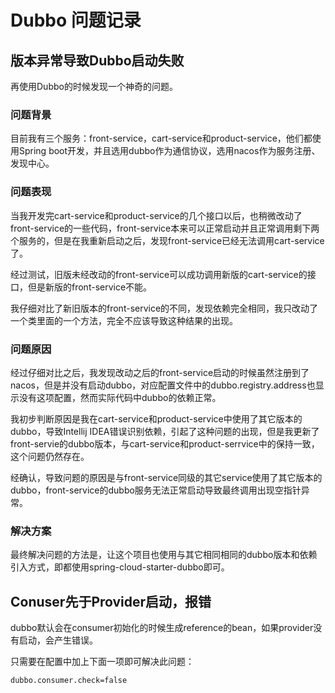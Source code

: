 # Dubbo 问题记录

## 版本异常导致Dubbo启动失败

再使用Dubbo的时候发现一个神奇的问题。

### 问题背景

目前我有三个服务：front-service，cart-service和product-service，他们都使用Spring boot开发，并且选用dubbo作为通信协议，选用nacos作为服务注册、发现中心。

### 问题表现

当我开发完cart-service和product-service的几个接口以后，也稍微改动了front-service的一些代码，front-service本来可以正常启动并且正常调用剩下两个服务的，但是在我重新启动之后，发现front-service已经无法调用cart-service了。

经过测试，旧版未经改动的front-service可以成功调用新版的cart-service的接口，但是新版的front-service不能。

我仔细对比了新旧版本的front-service的不同，发现依赖完全相同，我只改动了一个类里面的一个方法，完全不应该导致这种结果的出现。

### 问题原因

经过仔细对比之后，我发现改动之后的front-service启动的时候虽然注册到了nacos，但是并没有启动dubbo，对应配置文件中的dubbo.registry.address也显示没有这项配置，然而实际代码中dubbo的依赖正常。

我初步判断原因是我在cart-service和product-service中使用了其它版本的dubbo，导致Intellij IDEA错误识别依赖，引起了这种问题的出现，但是我更新了front-servie的dubbo版本，与cart-service和product-serrvice中的保持一致，这个问题仍然存在。

经确认，导致问题的原因是与front-service同级的其它service使用了其它版本的dubbo，front-service的dubbo服务无法正常启动导致最终调用出现空指针异常。



### 解决方案

最终解决问题的方法是，让这个项目也使用与其它相同相同的dubbo版本和依赖引入方式，即都使用spring-cloud-starter-dubbo即可。



## Conuser先于Provider启动，报错

dubbo默认会在consumer初始化的时候生成reference的bean，如果provider没有启动，会产生错误。

只需要在配置中加上下面一项即可解决此问题：

```
dubbo.consumer.check=false
```



